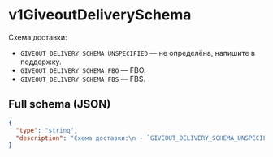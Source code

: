 # v1GiveoutDeliverySchema

Cхема доставки:
 - `GIVEOUT_DELIVERY_SCHEMA_UNSPECIFIED` — не определёна, напишите в поддержку.
 - `GIVEOUT_DELIVERY_SCHEMA_FBO` — FBO.
 - `GIVEOUT_DELIVERY_SCHEMA_FBS` — FBS.


## Full schema (JSON)
```json
{
  "type": "string",
  "description": "Cхема доставки:\n - `GIVEOUT_DELIVERY_SCHEMA_UNSPECIFIED` — не определёна, напишите в поддержку.\n - `GIVEOUT_DELIVERY_SCHEMA_FBO` — FBO.\n - `GIVEOUT_DELIVERY_SCHEMA_FBS` — FBS.\n"
}
```
